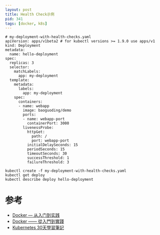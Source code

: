 ```yaml
---
layout: post
title: Health Check示例
pid: 341
tags: [docker, k8s]
---
```


```demo
# my-deployment-with-health-checks.yaml
apiVersion: apps/v1beta2 # for kubectl versions >= 1.9.0 use apps/v1
kind: Deployment
metadata:
  name: hello-deployment
spec:
  replicas: 3
  selector:
    matchLabels:
      app: my-deployment
  template:
    metadata:
      labels:
        app: my-deployment
    spec:
      containers:
      - name: webapp
        image: baoguoding/demo
        ports:
        - name: webapp-port
          containerPort: 3000
        livenessProbe:
          httpGet:
            path: /
            port: webapp-port
          initialDelaySeconds: 15
          periodSeconds: 15
          timeoutSeconds: 30
          successThreshold: 1
          failureThreshold: 3

kubectl create -f my-deployment-with-health-checks.yaml
kubectl get deploy
kubectl describe deploy hello-deployment
```


# 参考

+ [Docker — 从入门到实践](https://github.com/yeasy/docker_practice/)
+ [Docker —— 從入門到實踐](https://philipzheng.gitbooks.io/docker_practice/content/)
+ [Kubernetes 30天學習筆記](https://github.com/zxcvbnius/k8s-30-day-sharing) 